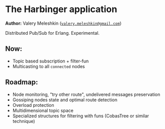 The Harbinger application
=========================

__Author:__ Valery Meleshkin ([`valery.meleshkin@gmail.com`](mailto:valery.meleshkin@gmail.com))

Distributed Pub/Sub for Erlang.
Experimental.

Now:
----

* Topic based subscription + filter-fun
* Multicasting to all `connected` nodes

Roadmap:
--------
* Node monitoring, "try other route", undelivered messages preservation
* Gossiping nodes state and optimal route detection
* Overload protection
* Multidimensional topic space
* Specialized structures for filtering with funs (CobasTree or similar technique)

